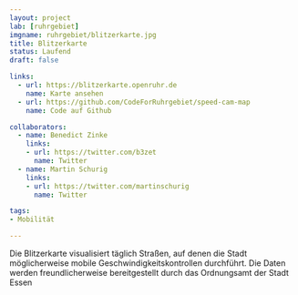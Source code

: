 ```yaml
---
layout: project
lab: [ruhrgebiet]
imgname: ruhrgebiet/blitzerkarte.jpg
title: Blitzerkarte
status: Laufend
draft: false

links:
  - url: https://blitzerkarte.openruhr.de
    name: Karte ansehen
  - url: https://github.com/CodeForRuhrgebiet/speed-cam-map
    name: Code auf Github

collaborators:
  - name: Benedict Zinke
    links:
    - url: https://twitter.com/b3zet
      name: Twitter
  - name: Martin Schurig
    links:
    - url: https://twitter.com/martinschurig
      name: Twitter

tags:
- Mobilität

---
```


Die Blitzerkarte visualisiert täglich Straßen, auf denen die Stadt möglicherweise mobile Geschwindigkeitskontrollen durchführt. Die Daten werden freundlicherweise bereitgestellt durch das Ordnungsamt der Stadt Essen
